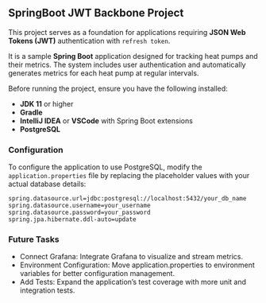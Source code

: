 ## SpringBoot JWT Backbone Project

This project serves as a foundation for applications requiring **JSON Web Tokens (JWT)** authentication with `refresh token`. 

It is a sample **Spring Boot** application designed for tracking heat pumps and their metrics. The system includes user authentication and automatically generates metrics for each heat pump at regular intervals.

Before running the project, ensure you have the following installed:

- **JDK 11** or higher
- **Gradle**
- **IntelliJ IDEA** or **VSCode** with Spring Boot extensions
- **PostgreSQL**

### Configuration

To configure the application to use PostgreSQL, modify the `application.properties` file by replacing the placeholder values with your actual database details:

```properties
spring.datasource.url=jdbc:postgresql://localhost:5432/your_db_name
spring.datasource.username=your_username
spring.datasource.password=your_password
spring.jpa.hibernate.ddl-auto=update
```

### Future Tasks

- Connect Grafana: Integrate Grafana to visualize and stream metrics.
- Environment Configuration: Move application.properties to environment variables for better configuration management.
- Add Tests: Expand the application’s test coverage with more unit and integration tests.
